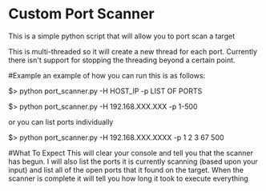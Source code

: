 # Custom Port Scanner
This is a simple python script that will allow you to port scan a target

This is multi-threaded so it will create a new thread for each port. Currently there isn't support for stopping the threading beyond a certain point.

#Example
an example of how you can run this is as follows:

$> python port_scanner.py -H HOST_IP -p LIST OF PORTS

$> python port_scanner.py -H 192.168.XXX.XXX -p 1-500

or you can list ports individually

$> python port_scanner.py -H 192.168.XXX.XXXX -p 1 2 3 67 500

#What To Expect
This will clear your console and tell you that the scanner has begun. I will also list the ports it is currently scanning (based upon your input) and list all of the open ports that it found on the target. 
When the scanner is complete it will tell you how long it took to execute everything
